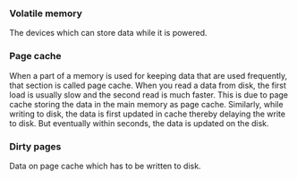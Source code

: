 
### Volatile memory
The devices which can store data while it is powered. 



### Page cache

When a part of a memory is used for keeping data that are used frequently, that section is called page cache. When you read a data from disk, the first load is usually slow and the second read is much faster. This is due to page cache storing the data in the main memory as page cache. Similarly, while writing to disk, the data is first updated in cache thereby delaying the write to disk. But eventually within seconds, the data is updated on the disk.



### Dirty pages

Data on page cache which has to be written to disk. 
